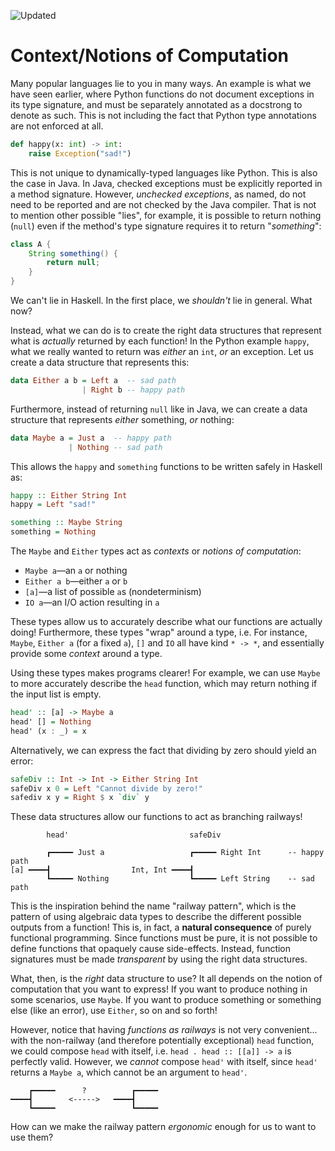 ![Updated][update-shield]
# Context/Notions of Computation

Many popular languages lie to you in many ways. An example is what we have seen earlier, where Python functions do not document exceptions in its type signature, and must be separately annotated as a docstrong to denote as such. This is not including the fact that Python type annotations are not enforced at all.
```python
def happy(x: int) -> int:
    raise Exception("sad!")
```
This is not unique to dynamically-typed languages like Python. This is also the case in Java. In Java, checked exceptions must be explicitly reported in a method signature. However, _unchecked exceptions_, as named, do not need to be reported and are not checked by the Java compiler. That is not to mention other possible "lies", for example, it is possible to return nothing (`null`) even if the method's type signature requires it to return "_something_":

```java
class A {
    String something() {
        return null;
    }
}
```
We can't lie in Haskell. In the first place, we _shouldn't_ lie in general. What now?

Instead, what we can do is to create the right data structures that represent what is _actually_ returned by each function! In the Python example `happy`, what we really wanted to return was _either_ an `int`, _or_ an exception. Let us create a data structure that represents this:
```haskell
data Either a b = Left a  -- sad path
                | Right b -- happy path
```
Furthermore, instead of returning `null` like in Java, we can create a data structure that represents _either_ something, _or_ nothing:
```haskell
data Maybe a = Just a  -- happy path
             | Nothing -- sad path
```

This allows the `happy` and `something` functions to be written safely in Haskell as:
```haskell
happy :: Either String Int
happy = Left "sad!"

something :: Maybe String
something = Nothing
```

The `Maybe` and `Either` types act as _contexts_ or _notions of computation_:
- `Maybe a`&mdash;an `a` or nothing
- `Either a b`&mdash;either `a` or `b`
- `[a]`&mdash;a list of possible `a`s (nondeterminism)
- `IO a`&mdash;an I/O action resulting in `a`

These types allow us to accurately describe what our functions are actually doing! Furthermore, these types "wrap" around a type, i.e. For instance, `Maybe`, `Either a` (for a fixed `a`), `[]` and `IO` all have kind `* -> *`, and essentially provide some _context_ around a type.

Using these types makes programs clearer! For example, we can use `Maybe` to more accurately describe the `head` function, which may return nothing if the input list is empty.
```haskell
head' :: [a] -> Maybe a
head' [] = Nothing
head' (x : _) = x
```
Alternatively, we can express the fact that dividing by zero should yield an error:
```haskell
safeDiv :: Int -> Int -> Either String Int
safeDiv x 0 = Left "Cannot divide by zero!"
safediv x y = Right $ x `div` y
```

These data structures allow our functions to act as branching railways!

```
        head'                           safeDiv

        ┏━━━━━ Just a                   ┏━━━━━ Right Int      -- happy path
[a] ━━━━┫                  Int, Int ━━━━┫
        ┗━━━━━ Nothing                  ┗━━━━━ Left String    -- sad path
```

This is the inspiration behind the name "railway pattern", which is the pattern of using algebraic data types to describe the different possible outputs from a function! This is, in fact, a **natural consequence** of purely functional programming. Since functions must be pure, it is not possible to define functions that opaquely cause side-effects. Instead, function signatures must be made _transparent_ by using the right data structures.

What, then, is the _right_ data structure to use? It all depends on the notion of computation that you want to express! If you want to produce nothing in some scenarios, use `Maybe`. If you want to produce something or something else (like an error), use `Either`, so on and so forth!

However, notice that having _functions as railways_ is not very convenient... with the non-railway (and therefore potentially exceptional) `head` function, we could compose `head` with itself, i.e. `head . head :: [[a]] -> a` is perfectly valid. However, we _cannot_ compose `head'` with itself, since `head'` returns a `Maybe a`, which cannot be an argument to `head'`. 

```
    ┏━━━━━      ?          ┏━━━━━
━━━━┫        <----->   ━━━━┫
    ┗━━━━━                 ┗━━━━━
```

How can we make the railway pattern _ergonomic_ enough for us to want to use them? 

[update-shield]: https://img.shields.io/badge/LAST%20UPDATED-26%20SEP%202024-57ffd8?style=for-the-badge

